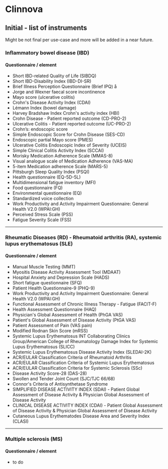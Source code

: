 # Clinnova

## Initial - list of instruments
Might be not final per use-case and more will be added in a near future.

### Inflammatory bowel disease (IBD)
#### Questionnaire / element
- Short IBD-related Quality of Life (SIBDQ)
- Short IBD-Disability Index (IBD-DI-SR) 
- Brief Illness Perception Questionnaire (Brief IPQ) å
- Jorge and Wexner faecal score incontinence
- Mayo score (ulcerative colitis)
- Crohn's Disease Activity Index (CDAI)
- Lémann Index (bowel damage)
- Harvey Bradshaw Index Crohn's activity index (HBI)
- Crohn Disease - Patient reported outcome (CD-PRO-2)
- Ulcerative Colitis - Patient reported outcome (UC-PRO-2)
- Crohn’s: endoscopic score
- Simple Endoscopic Score for Crohn Disease (SES-CD)
- Endoscopic partial Mayo score (PMES)
- Ulcerative Colitis Endoscopic Index of Severity (UCEIS)
- Simple Clinical Colitis Activity Index (SCCAI)
- Morisky Medication Adherence Scale (MMAS-8)
- Visual analogue scale of Medication Adherence (VAS-MA)
- 5-item Medication adherence Scale (MARS-5)
- Pittsburgh Sleep Quality Index (PSQI)
- Health questionnaire (EQ-5D-5L)
- Multidimensional fatigue inventory (MFI)
- Food questionnaire (FQ)
- Environmental questionnaire (EQ)
- Standardized voice collection
- Work Productivity and Activity Impairment Questionnaire: General Health V2.0 (WPAI:GH)
- Perceived Stress Scale (PSS)
- Fatigue Severity Scale (FSS)

***

### Rheumatic Diseases (RD) - Rheumatoid arthritis (RA), systemic lupus erythematosus (SLE)
#### Questionnaire / element
- Manual Muscle Testing (MMT)
- Myositis Disease Activity Assessment Tool (MDAAT)
- Hospital Anxiety and Depression Scale (HADS)
- Short fatigue questionnaire (SFQ)
- Patient Health Questionnaire-9 (PHQ-9)
- Work Productivity and Activity Impairment Questionnaire: General Health V2.0 (WPAI:GH)
- Functional Assessment of Chronic Illness Therapy - Fatigue (FACIT-F)
- Health Assessment Questionnaire (HAQ)
- Physician's Global Assessment of Health (PhGA VAS)
- Patient's Global Assessment of Disease Activity (PtGA VAS)
- Patient Assessment of Pain (VAS pain)
- Modified Rodnan Skin Score (mRSS)
- Systemic Lupus Erythematosus INT Collaborating Clinics Group/American College of Rheumatology Damage Index for Systemic Lupus Erythematosus (SLICC)
- Systemic Lupus Erythematosus Disease Activity Index (SLEDAI-2K)
- ACR/EULAR Classification Criteria of Rheumatoid Arthritis
- ACR/EULAR Classification Criteria of Systemic Lupus Erythematosus
- ACR/EULAR Classification Criteria for Systemic Sclerosis (SSc)
- Disease Activity Score-28 (DAS-28)
- Swollen and Tender Joint Count (SJC/TJC 66/68)
- Connor's Criteria of Antisynthetase Syndrome
- SIMPLIFIED DISEASE ACTIVITY INDEX (SDAI) - Patient Global Assessment of Disease Activity & Physician Global Assessment of Disease Activity
- CLINICAL DISEASE ACTIVITY INDEX (CDAI) - Patient Global Assessment of Disease Activity & Physician Global Assessment of Disease Activity
- Cutaneous Lupus Erythematodes Disease Area and Severity Index (CLASI)

***

### Multiple sclerosis (MS)
#### Questionnaire / element
- to do
